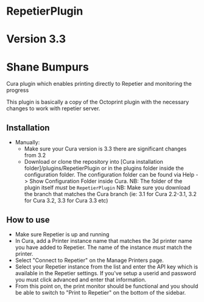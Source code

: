 # RepetierPlugin
# Version 3.3
# Shane Bumpurs
Cura plugin which enables printing directly to Repetier and monitoring the progress

This plugin is basically a copy of the Octoprint plugin with the necessary changes to work with repetier server.

Installation
----
* Manually:
  - Make sure your Cura version is 3.3 there are significant changes from 3.2
  - Download or clone the repository into [Cura installation folder]/plugins/RepetierPlugin
    or in the plugins folder inside the configuration folder. The configuration folder can be
    found via Help -> Show Configuration Folder inside Cura.
    NB: The folder of the plugin itself *must* be ```RepetierPlugin```
    NB: Make sure you download the branch that matches the Cura branch (ie: 3.1 for Cura 2.2-3.1, 3.2 for Cura 3.2, 3.3 for Cura 3.3 etc)


How to use
----
- Make sure Repetier is up and running
- In Cura, add a Printer instance name that matches the 3d printer name you have added to Repetier.  The name of the instance _must_ match the printer.
- Select "Connect to Repetier" on the Manage Printers page.
- Select your Repetier instance from the list and enter the API key which is
  available in the Repetier settings.  If you've setup a userid and password you must click advanced and enter that information.
- From this point on, the print monitor should be functional and you should be
  able to switch to "Print to Repetier" on the bottom of the sidebar.


